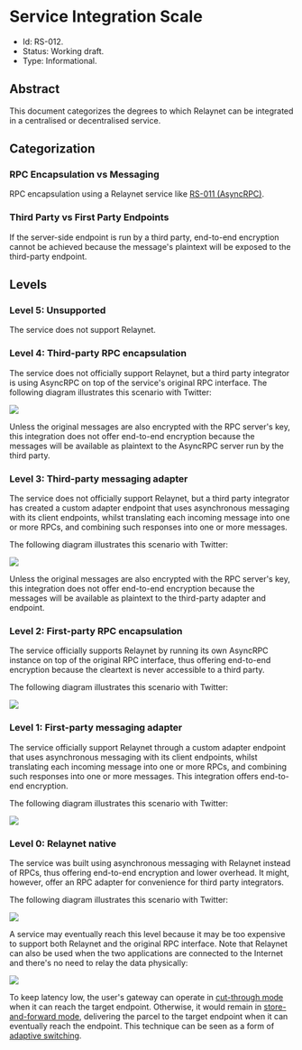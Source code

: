# Service Integration Scale

- Id: RS-012.
- Status: Working draft.
- Type: Informational.

## Abstract

This document categorizes the degrees to which Relaynet can be integrated in a centralised or decentralised service.

## Categorization

### RPC Encapsulation vs Messaging

RPC encapsulation using a Relaynet service like [RS-011 (AsyncRPC)](rs011-asyncrpc.md).

### Third Party vs First Party Endpoints

If the server-side endpoint is run by a third party, end-to-end encryption cannot be achieved because the message's plaintext will be exposed to the third-party endpoint.

## Levels

### Level 5: Unsupported

The service does not support Relaynet.

### Level 4: Third-party RPC encapsulation

The service does not officially support Relaynet, but a third party integrator is using AsyncRPC on top of the service's original RPC interface. The following diagram illustrates this scenario with Twitter:

![](assets/rs012/level4.png)

Unless the original messages are also encrypted with the RPC server's key, this integration does not offer end-to-end encryption because the messages will be available as plaintext to the AsyncRPC server run by the third party.

### Level 3: Third-party messaging adapter

The service does not officially support Relaynet, but a third party integrator has created a custom adapter endpoint that uses asynchronous messaging with its client endpoints, whilst translating each incoming message into one or more RPCs, and combining such responses into one or more messages.

The following diagram illustrates this scenario with Twitter:

![](assets/rs012/level3.png)

Unless the original messages are also encrypted with the RPC server's key, this integration does not offer end-to-end encryption because the messages will be available as plaintext to the third-party adapter and endpoint.

### Level 2: First-party RPC encapsulation

The service officially supports Relaynet by running its own AsyncRPC instance on top of the original RPC interface, thus offering end-to-end encryption because the cleartext is never accessible to a third party.

The following diagram illustrates this scenario with Twitter:

![](assets/rs012/level2.png)

### Level 1: First-party messaging adapter

The service officially support Relaynet through a custom adapter endpoint that uses asynchronous messaging with its client endpoints, whilst translating each incoming message into one or more RPCs, and combining such responses into one or more messages. This integration offers end-to-end encryption.

The following diagram illustrates this scenario with Twitter:

![](assets/rs012/level1.png)

### Level 0: Relaynet native

The service was built using asynchronous messaging with Relaynet instead of RPCs, thus offering end-to-end encryption and lower overhead. It might, however, offer an RPC adapter for convenience for third party integrators.

The following diagram illustrates this scenario with Twitter:

![](assets/rs012/level0-offline.png)

A service may eventually reach this level because it may be too expensive to support both Relaynet and the original RPC interface. Note that Relaynet can also be used when the two applications are connected to the Internet and there's no need to relay the data physically:

![](assets/rs012/level0-online.png)

To keep latency low, the user's gateway can operate in [cut-through mode](https://en.wikipedia.org/wiki/Cut-through_switching) when it can reach the target endpoint. Otherwise, it would remain in [store-and-forward mode](https://en.wikipedia.org/wiki/Store_and_forward), delivering the parcel to the target endpoint when it can eventually reach the endpoint. This technique can be seen as a form of [adaptive switching](https://en.wikipedia.org/wiki/Adaptive_switching).
